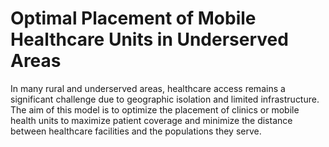 # Optimal Placement of Mobile Healthcare Units in Underserved Areas

In many rural and underserved areas, healthcare access remains a significant challenge due to geographic isolation and limited infrastructure. The aim of this model is to optimize the placement of clinics or mobile health units to maximize patient coverage and minimize the distance between healthcare facilities and the populations they serve. 
